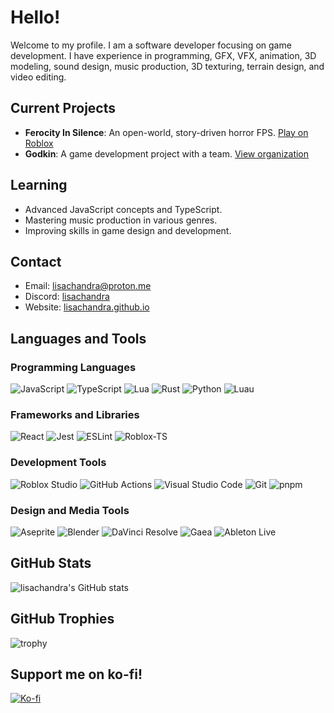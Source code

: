 # Hello!

Welcome to my profile. I am a software developer focusing on game development. I have experience in programming, GFX, VFX, animation, 3D modeling, sound design, music production, 3D texturing, terrain design, and video editing.

## Current Projects
- **Ferocity In Silence**: An open-world, story-driven horror FPS. [Play on Roblox](https://www.roblox.com/games/9161557310/Ferocity-In-Silence)
- **Godkin**: A game development project with a team. [View organization](https://github.com/Project-Godkin/)

## Learning
- Advanced JavaScript concepts and TypeScript.
- Mastering music production in various genres.
- Improving skills in game design and development.

## Contact
- Email: lisachandra@proton.me
- Discord: [lisachandra](https://discordapp.com/users/758229030268174356)
- Website: [lisachandra.github.io](https://lisachandra.github.io/)

## Languages and Tools

### Programming Languages
![JavaScript](https://img.shields.io/badge/javascript-%23323330.svg?style=for-the-badge&logo=javascript&logoColor=%23F7DF1E)
![TypeScript](https://img.shields.io/badge/TypeScript-3178C6?style=for-the-badge&logo=typescript&logoColor=white)
![Lua](https://img.shields.io/badge/Lua-2C2D72?style=for-the-badge&logo=lua&logoColor=white)
![Rust](https://img.shields.io/badge/Rust-000000?style=for-the-badge&logo=rust&logoColor=white)
![Python](https://img.shields.io/badge/Python-3776AB?style=for-the-badge&logo=python&logoColor=white)
![Luau](https://img.shields.io/endpoint?url=https%3A%2F%2Frunkit.io%2Flisachandra%2Fluau-svg-endpoint%2Fbranches%2Fmaster&style=for-the-badge)

### Frameworks and Libraries
![React](https://img.shields.io/badge/React-61DAFB?style=for-the-badge&logo=react&logoColor=white)
![Jest](https://img.shields.io/badge/Jest-C21325?style=for-the-badge&logo=jest&logoColor=white)
![ESLint](https://img.shields.io/badge/ESLint-4B32C3?style=for-the-badge&logo=eslint&logoColor=white)
![Roblox-TS](https://img.shields.io/endpoint?url=https%3A%2F%2Frunkit.io%2Flisachandra%2Froblox-ts-badge-endpoint%2Fbranches%2Fmaster&style=for-the-badge)

### Development Tools
![Roblox Studio](https://img.shields.io/badge/Roblox%20Studio-00A2FF?style=for-the-badge&logo=robloxstudio&logoColor=white)
![GitHub Actions](https://img.shields.io/badge/GitHub%20Actions-2088FF?style=for-the-badge&logo=github-actions&logoColor=white)
![Visual Studio Code](https://img.shields.io/badge/VS%20Code-007ACC?style=for-the-badge&logo=visual-studio-code&logoColor=white)
![Git](https://img.shields.io/badge/Git-F05032?style=for-the-badge&logo=git&logoColor=white)
![pnpm](https://img.shields.io/badge/pnpm-F69220?style=for-the-badge&logo=pnpm&logoColor=white)

### Design and Media Tools
![Aseprite](https://img.shields.io/badge/Aseprite-7D929E?style=for-the-badge&logo=aseprite&logoColor=white)
![Blender](https://img.shields.io/badge/Blender-F5792A?style=for-the-badge&logo=blender&logoColor=white)
![DaVinci Resolve](https://img.shields.io/badge/DaVinci%20Resolve-1F2C5C?style=for-the-badge&logo=davinci-resolve&logoColor=white)
![Gaea](https://img.shields.io/endpoint?url=https%3A%2F%2Frunkit.io%2Flisachandra%2Fgaea-badge-endpoint%2Fbranches%2Fmaster&style=for-the-badge)
![Ableton Live](https://img.shields.io/endpoint?url=https%3A%2F%2Frunkit.io%2Flisachandra%2Fableton-live-badge-endpoint%2Fbranches%2Fmaster&style=for-the-badge)

## GitHub Stats
![lisachandra's GitHub stats](https://github-readme-stats.vercel.app/api?username=lisachandra&show_icons=true&theme=radical)

## GitHub Trophies
![trophy](https://github-profile-trophy.vercel.app/?username=lisachandra&theme=onedark)

## Support me on ko-fi!
[![Ko-fi](https://img.shields.io/badge/Ko--fi-F16061?style=for-the-badge&logo=ko-fi&logoColor=white)](https://ko-fi.com/lisachandra)
